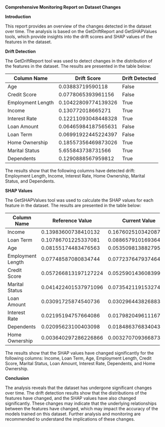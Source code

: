 **Comprehensive Monitoring Report on Dataset Changes**

**Introduction**

This report provides an overview of the changes detected in the dataset over time. The analysis is based on the GetDriftReport and GetSHAPValues tools, which provide insights into the drift scores and SHAP values of the features in the dataset.

**Drift Detection**

The GetDriftReport tool was used to detect changes in the distribution of the features in the dataset. The results are presented in the table below:

| Column Name | Drift Score | Drift Detected |
| --- | --- | --- |
| Age | 0.03883719590118 | False |
| Credit Score | 0.0778065393961156 | False |
| Employment Length | 0.10422809774139326 | True |
| Income | 0.130772018665271 | True |
| Interest Rate | 0.12211093048448328 | True |
| Loan Amount | 0.06465984187565631 | False |
| Loan Term | 0.06991922445224397 | False |
| Home Ownership | 0.18557356469873026 | True |
| Marital Status | 5.655843738731566 | True |
| Dependents | 0.1290888567959812 | True |

The results show that the following columns have detected drift: Employment Length, Income, Interest Rate, Home Ownership, Marital Status, and Dependents.

**SHAP Values**

The GetSHAPValues tool was used to calculate the SHAP values for each feature in the dataset. The results are presented in the table below:

| Column Name | Reference Value | Current Value | Position |
| --- | --- | --- | --- |
| Income | 0.13983600738410132 | 0.1676025103420878 | 1 |
| Loan Term | 0.10786701225337081 | 0.08865791016936486 | 2 |
| Age | 0.08155174483476563 | 0.05350981388279517 | 5 |
| Employment Length | 0.07748587080834744 | 0.07723764793746474 | 3 |
| Credit Score | 0.057266813197127224 | 0.05259014360839969 | 6 |
| Marital Status | 0.041422401537971096 | 0.07354211915327408 | 4 |
| Loan Amount | 0.03091725874540736 | 0.030296443826883252 | 7 |
| Interest Rate | 0.02195194757664086 | 0.017982049611167866 | 9 |
| Dependents | 0.02095623100403098 | 0.01848637683404379 | 8 |
| Home Ownership | 0.003640297286226866 | 0.003270709366873879 | 10 |

The results show that the SHAP values have changed significantly for the following columns: Income, Loan Term, Age, Employment Length, Credit Score, Marital Status, Loan Amount, Interest Rate, Dependents, and Home Ownership.

**Conclusion**

The analysis reveals that the dataset has undergone significant changes over time. The drift detection results show that the distributions of the features have changed, and the SHAP values have also changed significantly. These changes may indicate that the underlying relationships between the features have changed, which may impact the accuracy of the models trained on this dataset. Further analysis and monitoring are recommended to understand the implications of these changes.